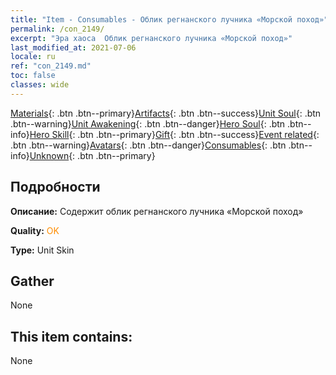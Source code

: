 ```yaml
---
title: "Item - Consumables - Облик регнанского лучника «Морской поход»"
permalink: /con_2149/
excerpt: "Эра хаоса  Облик регнанского лучника «Морской поход»"
last_modified_at: 2021-07-06
locale: ru
ref: "con_2149.md"
toc: false
classes: wide
---
```

 [Materials](/ItemsRU/){: .btn .btn--primary}[Artifacts](/ItemsRU/Artifacts/){: .btn .btn--success}[Unit Soul](/ItemsRU/UnitSoul/){: .btn .btn--warning}[Unit Awakening](/ItemsRU/UnitAwakening/){: .btn .btn--danger}[Hero Soul](/ItemsRU/HeroSoul/){: .btn .btn--info}[Hero Skill](/ItemsRU/HeroSkill/){: .btn .btn--primary}[Gift](/ItemsRU/Gift/){: .btn .btn--success}[Event related](/ItemsRU/Events/){: .btn .btn--warning}[Avatars](/ItemsRU/Avatars/){: .btn .btn--danger}[Consumables](/ItemsRU/Consumables/){: .btn .btn--info}[Unknown](/ItemsRU/Unknown/){: .btn .btn--primary}

## Подробности
 **Описание:** Содержит облик регнанского лучника «Морской поход»

 **Quality:** <span style="color: #FF8C00">OK</span>

 **Type:** Unit Skin

## Gather

  None

## This item contains:

  None

